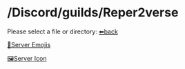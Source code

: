# /Discord/guilds/Reper2verse
Please select a file or directory:
[⬅back](https://reper2.github.io/downloadable-files/downloadable-files/archive/secret/v1.0.0/md/Discord/guilds/guilds)

[📁Server Emojis](https://reper2.github.io/downloadable-files/downloadable-files/archive/secret/v1.0.0/md/Discord/guilds/Reper2verse/emoji/emoji)

[🖼Server Icon](https://reper2.github.io/downloadable-files/downloadable-files/archive/secret/v1.0.0/Discord/Guilds/Reper2verse/RS_serverIcon_001.png)
